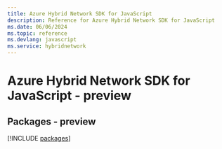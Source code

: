 ```yaml
---
title: Azure Hybrid Network SDK for JavaScript
description: Reference for Azure Hybrid Network SDK for JavaScript
ms.date: 06/06/2024
ms.topic: reference
ms.devlang: javascript
ms.service: hybridnetwork
---
```

# Azure Hybrid Network SDK for JavaScript - preview
## Packages - preview
[!INCLUDE [packages](hybrid-network-index.md)]